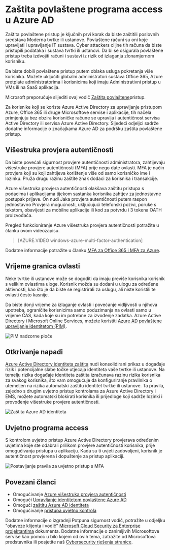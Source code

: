 <properties
    pageTitle="Zaštita povlaštene programa Access u Azure AD | Microsoft Azure"
    description="Tema na kojem se objašnjava postupke za osiguravanje povlaštene pristup svim Azure, Azure Active Directory i Microsoft Online Services."
    services="active-directory"
    documentationCenter=""
    authors="kgremban"
    manager="femila"
    editor="mwahl"/>

<tags
    ms.service="active-directory"
    ms.workload="identity"
    ms.tgt_pltfrm="na"
    ms.devlang="na"
    ms.topic="article"
    ms.date="10/26/2016"
    ms.author="kgremban"/>


# <a name="securing-privileged-access-in-azure-ad"></a>Zaštita povlaštene programa access u Azure AD

Zaštita povlaštene pristup je ključnih prvi korak da biste zaštitili poslovnih sredstava Moderna tvrtke ili ustanove. Povlaštene računi su oni koje upravljati i upravljanje IT sustava. Cyber attackers ciljne tih računa da biste pristupili podataka i sustava tvrtki ili ustanovi. Da bi se osigurala povlaštene pristup treba izdvojiti računi i sustavi iz rizik od izlaganja zlonamjernom korisniku.

Da biste dobili povlaštene pristup putem oblaka usluga pokretanja više korisnika. Možete uključiti globalni administratori sustava Office 365, Azure pretplate administratorima i korisnicima koji imaju Administrativni pristup u VMs ili na SaaS aplikacija.

Microsoft preporučuje slijediti ovaj vodič [Zaštita povlaštene](https://technet.microsoft.com/library/mt631194.aspx)pristup.

Za korisnike koji se koriste Azure Active Directory za upravljanje pristupom Azure, Office 365 ili druge Microsoftove servise i aplikacije, tih načela primjenjuju bez obzira korisničke račune se upravlja i autentičnost servisa Active Directory ili servisa Azure Active Directory. Sljedeći odjeljci sadrže dodatne informacije o značajkama Azure AD za podršku zaštita povlaštene pristup.

## <a name="multi-factor-authentication"></a>Višestruka provjera autentičnosti

Da biste povećali sigurnost provjere autentičnosti administratora, zahtijevaju višestruke provjere autentičnosti (MFA) prije nego date ovlasti. MFA je način provjera koji su koji zahtijeva korištenje više od samo korisničko ime i lozinku. Pruža drugu razinu zaštite znak dodaci za korisnika i transakcije.

Azure višestruka provjera autentičnosti olakšava zaštitu pristupa s podacima i aplikacijama tijekom sastanka korisnika zahtjev za jednostavne postupak prijave. On nudi Jaka provjera autentičnosti putem raspon jednostavno Provjera mogućnosti, uključujući telefonski pozivi, poruke s tekstom, obavijesti za mobilne aplikacije ili kod za potvrdu i 3 tokena OATH proizvođača.

Pregled funkcioniranje Azure višestruka provjera autentičnosti potražite u članku ovom videozapisu.

>[AZURE.VIDEO windows-azure-multi-factor-authentication]

Dodatne informacije potražite u članku [MFA za Office 365 i MFA za Azure](https://blogs.technet.microsoft.com/ad/2014/02/11/mfa-for-office-365-and-mfa-for-azure/).

## <a name="time-bound-privileges"></a>Vrijeme granica ovlasti

Neke tvrtke ili ustanove može se dogoditi da imaju previše korisnika korisnik s velikim ovlastima uloge. Korisnik možda su dodani u ulogu za određene aktivnosti, kao što je da biste se registrirali za uslugu, ali niste koristili te ovlasti često kasnije.

Da biste donji vrijeme za izlaganje ovlasti i povećanje vidljivosti u njihova upotreba, ograničite korisnicima samo poduzimanja na ovlasti samo u vrijeme ČAS, kada koje su im potrebne za izvođenje zadatka. Azure Active Directory i Microsoft Online Services, možete koristiti [Azure AD povlaštene upravljanje identitetom (PIM)](http://aka.ms/AzurePIM).


![PIM nadzorne ploče][2]


## <a name="attack-detection"></a>Otkrivanje napadi

[Azure Active Directory identiteta zaštita](../active-directory-identityprotection.md) nudi konsolidirani prikaz u događaje rizik i potencijalne slabe točke utjecaja identiteta vaše tvrtke ili ustanove. Na temelju rizika događaje identiteta zaštita izračunava razinu rizika korisnika za svakog korisnika, što vam omogućuje da konfiguriranje pravilnika o utemeljen na rizika automatski zaštitu identitet tvrtke ili ustanove. Ta pravila, zajedno s drugim uvjetno pristup kontrolama za Azure Active Directory i EMS, možete automatski blokirati korisnika ili prijedloge koji sadrže lozinki i provođenje višestruke provjere autentičnosti.

![Zaštita Azure AD identiteta][3]

## <a name="conditional-access"></a>Uvjetno programa access

S kontrolom uvjetno pristup Azure Active Directory provjerava određenim uvjetima koje ste odabrali prilikom provjere autentičnosti korisnika, prije omogućivanja pristupa u aplikaciju. Kada su ti uvjeti zadovoljeni, korisnik je autentičnost provjerena i dopuštenje za pristup aplikaciji.


![Postavljanje pravila za uvjetno pristup s MFA][4]


## <a name="related-articles"></a>Povezani članci

- Omogućivanje [Azure višestruka provjera autentičnosti](../../multi-factor-authentication/multi-factor-authentication-get-started-cloud.md)
- Omogući [Upravljanje identitetom povlaštene Azure AD](../active-directory-privileged-identity-management-configure.md)
- Omogući [zaštitu Azure AD identiteta](../active-directory-identityprotection.md)
- Omogućivanje [pristupa uvjetno kontrola](../active-directory-conditional-access.md)


Dodatne informacije o izgradnji Potpuna sigurnost vodič, potražite u odjeljku "obaveze klijenta i vodič" [Microsoft Cloud Security za Enterprise projektantima](http://aka.ms/securecustomer) dokumenta. Dodatne informacije o zanimljivih Microsoftove servise kao pomoć u bilo kojem od ovih tema, zatražite od Microsoftova predstavnika ili posjetite naš [Cybersecurity rješenja stranice](https://www.microsoft.com/microsoftservices/campaigns/cybersecurity-protection.aspx).

<!--Image references-->
[1]: ../media/active-directory-privileged-identity-management-configure/Search_PIM.png
[2]: ../media/active-directory-privileged-identity-management-configure/PIM_Dash.png
[3]: ../media/active-directory-identityprotection/29.png
[4]: ../media/active-directory-conditional-access/conditionalaccess-saas-apps.png
